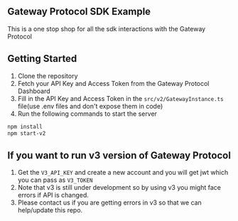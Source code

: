 ## Gateway Protocol SDK Example

This is a one stop shop for all the sdk interactions with the Gateway Protocol

## Getting Started

1. Clone the repository
2. Fetch your API Key and Access Token from the Gateway Protocol Dashboard
3. Fill in the API Key and Access Token in the `src/v2/GatewayInstance.ts` file(use .env files and don't expose them in code)
4. Run the following commands to start the server

```bash
npm install
npm start-v2
```

## If you want to run v3 version of Gateway Protocol 
1. Get the `V3_API_KEY` and create a new account and you will get jwt which you can pass as `V3_TOKEN`
2. Note that v3 is still under development so by using v3 you might face errors if API is changed.
3. Please contact us if you are getting errors in v3 so that we can help/update this repo.
  
